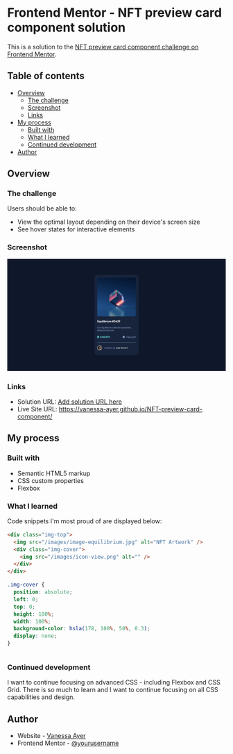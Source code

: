 # Frontend Mentor - NFT preview card component solution

This is a solution to the [NFT preview card component challenge on Frontend Mentor](https://www.frontendmentor.io/challenges/nft-preview-card-component-SbdUL_w0U).

## Table of contents

- [Overview](#overview)
  - [The challenge](#the-challenge)
  - [Screenshot](#screenshot)
  - [Links](#links)
- [My process](#my-process)
  - [Built with](#built-with)
  - [What I learned](#what-i-learned)
  - [Continued development](#continued-development)
- [Author](#author)

## Overview

### The challenge

Users should be able to:

- View the optimal layout depending on their device's screen size
- See hover states for interactive elements

### Screenshot

![](/images/nft-preview-card-component-desktop-screenshot.png)

### Links

- Solution URL: [Add solution URL here](https://your-solution-url.com)
- Live Site URL: https://vanessa-ayer.github.io/NFT-preview-card-component/

## My process

### Built with

- Semantic HTML5 markup
- CSS custom properties
- Flexbox

### What I learned

Code snippets I'm most proud of are displayed below:

```html
<div class="img-top">
  <img src="/images/image-equilibrium.jpg" alt="NFT Artwork" />
  <div class="img-cover">
    <img src="/images/icon-view.png" alt="" />
  </div>
</div>
```

```css
.img-cover {
  position: absolute;
  left: 0;
  top: 0;
  height: 100%;
  width: 100%;
  background-color: hsla(178, 100%, 50%, 0.3);
  display: none;
}
```

```

```

### Continued development

I want to continue focusing on advanced CSS - including Flexbox and CSS Grid. There is so much to learn and I want to continue focusing on all CSS capabilities and design.

## Author

- Website - [Vanessa Ayer](https://www.your-site.com)
- Frontend Mentor - [@yourusername](https://www.frontendmentor.io/profile/vanessa-ayer)
